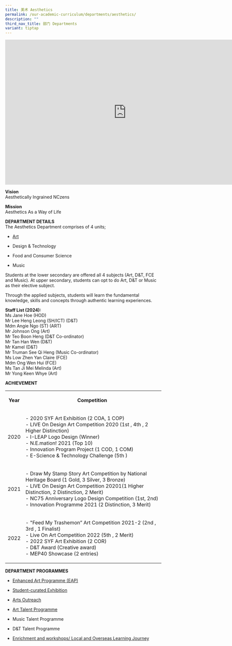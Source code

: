 ```yaml
---
title: 美术 Aesthetics
permalink: /our-academic-curriculum/departments/aesthetics/
description: ""
third_nav_title: 部门 Departments
variant: tiptap
---
```

<div class="iframe-wrapper"><iframe height="467" width="780" allowfullscreen="true" frameborder="0" src="https://docs.google.com/presentation/d/e/2PACX-1vQcur9S8hGz8aRUzFkpZ4kkGkEL3N2Wp5U7OIqkzQ16sqwuPY-sRoeKChcy4rBABHqc5cUSn2aJKq4Z/embed?start=true&amp;loop=true&amp;delayms=5000"></iframe></div><p><strong>Vision</strong><br>Aesthetically Ingrained NCzens<br></p><p><strong>Mission</strong><br>Aesthetics As a Way of Life</p><p><strong>DEPARTMENT DETAILS</strong><br>The Aesthetics Department comprises of 4 units;</p><ul data-tight="true" class="tight"><li><p><a href="https://sites.google.com/moe.edu.sg/unitquelyncart/about-ncart" rel="noopener noreferrer nofollow" target="_blank">Art</a><br></p></li><li><p>Design &amp; Technology<br></p></li><li><p>Food and Consumer Science<br></p></li><li><p>Music<br></p></li></ul><p>Students at the lower secondary are offered all 4 subjects (Art, D&amp;T, FCE and Music). At upper secondary, students can opt to do Art, D&amp;T or Music as their elective subject.<br></p><p>Through the applied subjects, students will learn the fundamental knowledge, skills and concepts through authentic learning experiences.<br></p><p><strong>Staff List (2024):</strong><br>Ms Jane Hoe (HOD)<br>Mr Lee Heng Leong (SH/ICT) (D&amp;T)<br>Mdm Angie Ngo (ST) (ART)<br>Mr Johnson Ong (Art)<br>Mr Teo Boon Heng (D&amp;T Co-ordinator)<br>Mr Tan Han Wen (D&amp;T)<br>Mr Kamel (D&amp;T)<br>Mr Truman See Qi Heng (Music Co-ordinator)<br>Ms Low Zhen Yan Claire (FCE)<br>Mdm Ong Wen Hui (FCE)<br>Ms Tan Ji Mei Melinda (Art)<br>Mr Yong Keen Whye (Art)<br></p><p><strong>ACHIEVEMENT</strong><br></p><table><tbody><tr><th rowspan="1" colspan="1"><p><strong>Year</strong></p></th><th rowspan="1" colspan="1"><p><strong>Competition</strong></p></th></tr><tr><td rowspan="1" colspan="1"><p>2020</p></td><td rowspan="1" colspan="1"><p>- 2020 SYF Art Exhibition (2 COA, 1 COP)<br>- LIVE On Design Art Competition 2020 (1st , 4th , 2 Higher Distinction)<br>- I-LEAP Logo Design (Winner)<br>- N.E.mation! 2021 (Top 10)<br>- Innovation Program Project (1 COD, 1 COM)<br>- E-Science &amp; Technology Challenge (5th )</p></td></tr><tr><td rowspan="1" colspan="1"><p>2021</p></td><td rowspan="1" colspan="1"><p>- Draw My Stamp Story Art Competition by National Heritage Board (1 Gold, 3 Silver, 3 Bronze)<br>- LIVE On Design Art Competition 20201(1 Higher Distinction, 2 Distinction, 2 Merit)<br>- NC75 Anniversary Logo Design Competition (1st, 2nd)<br>- Innovation Programme 2021 (2 Distinction, 3 Merit)</p></td></tr><tr><td rowspan="1" colspan="1"><p>2022</p></td><td rowspan="1" colspan="1"><p>- "Feed My Trashemon” Art Competition 2021-2 (2nd , 3rd , 1 Finalist)<br>- Live On Art Competition 2022 (5th , 2 Merit)<br>- 2022 SYF Art Exhibition (2 COR)<br>- D&amp;T Award (Creative award)<br>- MEP40 Showcase (2 entries)</p></td></tr></tbody></table><p><strong>DEPARTMENT PROGRAMMES</strong></p><ul data-tight="true" class="tight"><li><p><a href="https://sites.google.com/moe.edu.sg/unitquelyncart/ncart-talent-development/enhanced-art-programme-eap" rel="noopener noreferrer nofollow" target="_blank">Enhanced Art Programme (EAP)</a><br></p></li><li><p><a href="https://sites.google.com/moe.edu.sg/unitquelyncart/art-learning-experiences/exhibition" rel="noopener noreferrer nofollow" target="_blank">Student-curated Exhibition </a><br></p></li><li><p><a href="https://sites.google.com/moe.edu.sg/unitquelyncart/art-learning-experiences/ncart-outreach" rel="noopener noreferrer nofollow" target="_blank">Arts Outreach</a><br></p></li><li><p><a href="https://sites.google.com/moe.edu.sg/unitquelyncart/ncart-talent-development/art-talent-programme-atp" rel="noopener noreferrer nofollow" target="_blank">Art Talent Programme</a><br></p></li><li><p>Music Talent Programme<br></p></li><li><p>D&amp;T Talent Programme<br></p></li><li><p><a href="https://sites.google.com/moe.edu.sg/unitquelyncart/ncart-talent-development/enhanced-art-programme-eap" rel="noopener noreferrer nofollow" target="_blank">Enrichment and workshops/ Local and Overseas Learning Journey</a><br></p></li></ul><p></p>